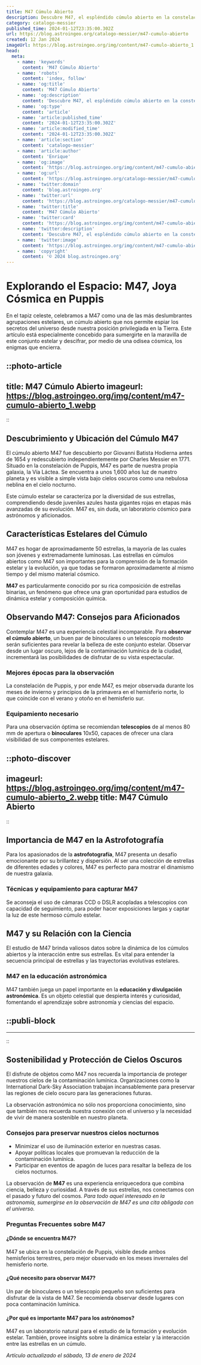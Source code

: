 ```yaml
---
title: M47 Cúmulo Abierto
description: Descubre M47, el espléndido cúmulo abierto en la constelación de Popa. Maravíllate con sus estrellas jóvenes y brillantes en el universo nocturno.
category: catalogo-messier
published_time: 2024-01-12T23:35:00.302Z
url: https://blog.astroingeo.org/catalogo-messier/m47-cumulo-abierto
created: 12 Jan 2024
imageUrl: https://blog.astroingeo.org/img/content/m47-cumulo-abierto_1.webp
head:
  meta:
    - name: 'keywords'
      content: 'M47 Cúmulo Abierto'
    - name: 'robots'
      content: 'index, follow'
    - name: 'og:title'
      content: 'M47 Cúmulo Abierto'
    - name: 'og:description'
      content: 'Descubre M47, el espléndido cúmulo abierto en la constelación de Popa. Maravíllate con sus estrellas jóvenes y brillantes en el universo nocturno.'
    - name: 'og:type'
      content: 'article'
    - name: 'article:published_time'
      content: '2024-01-12T23:35:00.302Z'
    - name: 'article:modified_time'
      content: '2024-01-12T23:35:00.302Z'
    - name: 'article:section'
      content: 'catalogo-messier'
    - name: 'article:author'
      content: 'Enrique'
    - name: 'og:image'
      content: 'https://blog.astroingeo.org/img/content/m47-cumulo-abierto_1.webp'
    - name: 'og:url'
      content: 'https://blog.astroingeo.org/catalogo-messier/m47-cumulo-abierto'
    - name: 'twitter:domain'
      content: 'blog.astroingeo.org'
    - name: 'twitter:url'
      content: 'https://blog.astroingeo.org/catalogo-messier/m47-cumulo-abierto'
    - name: 'twitter:title'
      content: 'M47 Cúmulo Abierto'
    - name: 'twitter:card'
      content: 'https://blog.astroingeo.org/img/content/m47-cumulo-abierto_1.webp'
    - name: 'twitter:description'
      content: 'Descubre M47, el espléndido cúmulo abierto en la constelación de Popa. Maravíllate con sus estrellas jóvenes y brillantes en el universo nocturno.'
    - name: 'twitter:image'
      content: 'https://blog.astroingeo.org/img/content/m47-cumulo-abierto_1.webp'
    - name: 'copyright'
      content: '© 2024 blog.astroingeo.org'
---
```

# Explorando el Espacio: M47, Joya Cósmica en Puppis

En el tapiz celeste, celebramos a M47 como una de las más deslumbrantes agrupaciones estelares, un cúmulo abierto que nos permite espiar los secretos del universo desde nuestra posición privilegiada en la Tierra. Este artículo está especialmente concebido para sumergirte en la maravilla de este conjunto estelar y descifrar, por medio de una odisea cósmica, los enigmas que encierra.


::photo-article
---
title: M47 Cúmulo Abierto
imageurl: https://blog.astroingeo.org/img/content/m47-cumulo-abierto_1.webp
---
::


## Descubrimiento y Ubicación del Cúmulo M47

El cúmulo abierto M47 fue descubierto por Giovanni Batista Hodierna antes de 1654 y redescubierto independientemente por Charles Messier en 1771. Situado en la constelación de Puppis, M47 es parte de nuestra propia galaxia, la Vía Láctea. Se encuentra a unos 1,600 años luz de nuestro planeta y es visible a simple vista bajo cielos oscuros como una nebulosa neblina en el cielo nocturno.

Este cúmulo estelar se caracteriza por la diversidad de sus estrellas, comprendiendo desde juveniles azules hasta gigantes rojas en etapas más avanzadas de su evolución. M47 es, sin duda, un laboratorio cósmico para astrónomos y aficionados.

## Características Estelares del Cúmulo

M47 es hogar de aproximadamente 50 estrellas, la mayoría de las cuales son jóvenes y extremadamente luminosas. Las estrellas en cúmulos abiertos como M47 son importantes para la comprensión de la formación estelar y la evolución, ya que todas se formaron aproximadamente al mismo tiempo y del mismo material cósmico.

**M47** es particularmente conocido por su rica composición de estrellas binarias, un fenómeno que ofrece una gran oportunidad para estudios de dinámica estelar y composición química.

## Observando M47: Consejos para Aficionados

Contemplar M47 es una experiencia celestial incomparable. Para **observar el cúmulo abierto**, un buen par de binoculares o un telescopio modesto serán suficientes para revelar la belleza de este conjunto estelar. Observar desde un lugar oscuro, lejos de la contaminación lumínica de la ciudad, incrementará las posibilidades de disfrutar de su vista espectacular.

### Mejores épocas para la observación
La constelación de Puppis, y por ende M47, es mejor observada durante los meses de invierno y principios de la primavera en el hemisferio norte, lo que coincide con el verano y otoño en el hemisferio sur.

### Equipamiento necesario
Para una observación óptima se recomiendan **telescopios** de al menos 80 mm de apertura o **binoculares** 10x50, capaces de ofrecer una clara visibilidad de sus componentes estelares.


::photo-discover
---
imageurl: https://blog.astroingeo.org/img/content/m47-cumulo-abierto_2.webp
title: M47 Cúmulo Abierto
---
::


## Importancia de M47 en la Astrofotografía

Para los apasionados de la **astrofotografía**, M47 presenta un desafío emocionante por su brillantez y dispersión. Al ser una colección de estrellas de diferentes edades y colores, M47 es perfecto para mostrar el dinamismo de nuestra galaxia.

### Técnicas y equipamiento para capturar M47
Se aconseja el uso de cámaras CCD o DSLR acopladas a telescopios con capacidad de seguimiento, para poder hacer exposiciones largas y captar la luz de este hermoso cúmulo estelar.

## M47 y su Relación con la Ciencia

El estudio de M47 brinda valiosos datos sobre la dinámica de los cúmulos abiertos y la interacción entre sus estrellas. Es vital para entender la secuencia principal de estrellas y las trayectorias evolutivas estelares. 

### M47 en la educación astronómica
M47 también juega un papel importante en la **educación y divulgación astronómica**. Es un objeto celestial que despierta interés y curiosidad, fomentando el aprendizaje sobre astronomía y ciencias del espacio.
 

  ::publi-block
  ---
  ---
  ::
  
  
## Sostenibilidad y Protección de Cielos Oscuros

El disfrute de objetos como M47 nos recuerda la importancia de proteger nuestros cielos de la contaminación lumínica. Organizaciones como la International Dark-Sky Association trabajan incansablemente para preservar las regiones de cielo oscuro para las generaciones futuras.

La observación astronómica no sólo nos proporciona conocimiento, sino que también nos recuerda nuestra conexión con el universo y la necesidad de vivir de manera sostenible en nuestro planeta.

### Consejos para preservar nuestros cielos nocturnos
- Minimizar el uso de iluminación exterior en nuestras casas.
- Apoyar políticas locales que promuevan la reducción de la contaminación lumínica.
- Participar en eventos de apagón de luces para resaltar la belleza de los cielos nocturnos.

La observación de **M47** es una experiencia enriquecedora que combina ciencia, belleza y curiosidad. A través de sus estrellas, nos conectamos con el pasado y futuro del cosmos. *Para todo aquel interesado en la astronomía, sumergirse en la observación de M47 es una cita obligada con el universo.*

### Preguntas Frecuentes sobre M47

#### ¿Dónde se encuentra M47?
M47 se ubica en la constelación de Puppis, visible desde ambos hemisferios terrestres, pero mejor observado en los meses invernales del hemisferio norte.

#### ¿Qué necesito para observar M47?
Un par de binoculares o un telescopio pequeño son suficientes para disfrutar de la vista de M47. Se recomienda observar desde lugares con poca contaminación lumínica.

#### ¿Por qué es importante M47 para los astrónomos?
M47 es un laboratorio natural para el estudio de la formación y evolución estelar. También, provee insights sobre la dinámica estelar y la interacción entre las estrellas en un cúmulo.

_Artículo actualizado el sábado, 13 de enero de 2024_